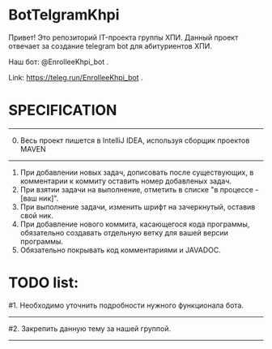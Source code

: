 # BotTelgramKhpi

Привет! Это репозиторий IT-проекта группы ХПИ.
Данный проект отвечает за создание telegram bot для абитуриентов ХПИ.

Наш бот: @EnrolleeKhpi_bot .

Link: https://teleg.run/EnrolleeKhpi_bot .

# SPECIFICATION

***
0) Весь проект пишется в IntelliJ IDEA, используя сборщик проектов MAVEN
***
1) При добавлении новых задач, дописовать после существующих, в комментарии к коммиту оставить номер добавленых задач.
2) При взятии задачи на выполнение, отметить в списке "в процессе - [ваш ник]".
3) При выполнение задачи, изменить шрифт на зачеркнутый, оставив свой ник.
4) При добавление нового коммита, касающегося кода программы, обязательно создавать отдельную ветку для вашей версии программы.
5) Обязательно покрывать код комментариями и JAVADOC.


# TODO list:

#1. Необходимо уточнить подробности нужного функционала бота. 
***
#2. Закрепить данную тему за нашей группой.
***
